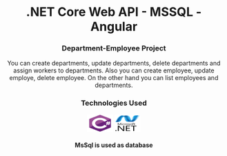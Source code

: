 <div align="center">
<h1>.NET Core Web API - MSSQL - Angular</h1>
<h3>Department-Employee Project</h3>
<p>You can create departments, update departments, delete departments and assign workers to departments.
Also you can create employee, update employe, delete employee.
On the other hand you can list employees and departments.
</p>
<h3>Technologies Used</h3>
<img src="https://raw.githubusercontent.com/devicons/devicon/master/icons/csharp/csharp-original.svg" alt="csharp" width="60" height="40"/> 
<img src="https://raw.githubusercontent.com/devicons/devicon/master/icons/dot-net/dot-net-original-wordmark.svg" alt="dotnet" width="60" height="40"/> 
<h4>MsSql is used as database</h4>
</div>

